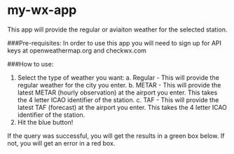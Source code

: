 # my-wx-app
This app will provide the regular or aviaiton weather for the selected station.

###Pre-requisites:
In order to use this app you will need to sign up for API keys at openweathermap.org and checkwx.com

###How to use:
1. Select the type of weather you want:
  a. Regular - This will provide the regular weather for the city you enter.
  b. METAR   - This will provide the latest METAR (hourly observation) at the airport you enter. This takes the 4 letter 
               ICAO identifier of the station.
  c. TAF     - This will provide the latest TAF (forecast) at the airport you enter. This takes the 4 letter 
               ICAO identifier of the station.
2. Hit the blue button!

If the query was successful, you will get the results in a green box below. If not, you will get an error in a red box.
